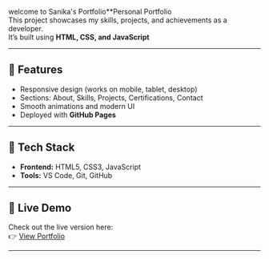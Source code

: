 welcome to Sanika's Portfolio**Personal Portfolio   
This project showcases my skills, projects, and achievements as a developer.  
It’s built using **HTML, CSS, and JavaScript** 

---

## 🚀 Features
- Responsive design (works on mobile, tablet, desktop)
- Sections: About, Skills, Projects, Certifications, Contact
- Smooth animations and modern UI
- Deployed with **GitHub Pages**

---

## 📂 Tech Stack
- **Frontend:** HTML5, CSS3, JavaScript  
- **Tools:** VS Code, Git, GitHub  

---


## 🔗 Live Demo
Check out the live version here:  
👉 [View Portfolio](https://yourusername.github.io/Personal-Portfolio/)

---
